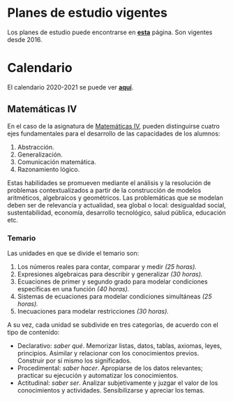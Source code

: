 # Planes de estudio vigentes

Los planes de estudio puede encontrarse en [**esta**](http://www.dgenp.unam.mx/planesdeestudio/cuarto-2016.html) página. Son vigentes desde 2016.

# Calendario

El calendario 2020-2021 se puede ver [**aquí**](http://dgenp.unam.mx/calendarios/2021/calendarioE2020_21.pdf).

## Matemáticas IV

En el caso de la asignatura de [Matemáticas IV](http://www.dgenp.unam.mx/planesdeestudio/cuarto-2016/1400_matematicas_4.pdf), pueden distinguirse cuatro ejes fundamentales para el desarrollo de las capacidades de los alumnos: 

1. Abstracción. 
2. Generalización. 
3. Comunicación matemática. 
4. Razonamiento lógico. 

Estas habilidades se promueven mediante el análisis y la resolución de problemas contextualizados a partir de la construcción de modelos aritméticos, algebraicos y geométricos. Las problemáticas que se modelan deben ser de relevancia y actualidad, sea global o local: desigualdad social, sustentabilidad, economía, desarrollo tecnológico, salud pública, educación etc.

### Temario

Las unidades en que se divide el temario son: 

1. Los números reales para contar, comparar y medir _(25 horas)._ 
2. Expresiones algebraicas para describir y generalizar _(30 horas)._ 
3. Ecuaciones de primer y segundo grado para modelar condiciones específicas en una función _(40 horas)._ 
4. Sistemas de ecuaciones para modelar condiciones simultáneas _(25 horas)._ 
5. Inecuaciones para modelar restricciones _(30 horas)._ 

A su vez, cada unidad se subdivide en tres categorías, de acuerdo con el tipo de contenido: 

* Declarativo: _saber qué_. Memorizar listas, datos, tablas, axiomas, leyes, principios. Asimilar y relacionar con los conocimientos previos. Construir por sí mismo los significados. 
* Procedimental: _saber hacer_. Apropiarse de los datos relevantes; practicar su ejecución y automatizar los conocimientos. 
* Actitudinal: _saber ser_. Analizar subjetivamente y juzgar el valor de los conocimientos y actividades. Sensibilizarse y apreciar los temas. 
